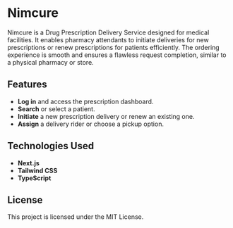 # Nimcure

Nimcure is a Drug Prescription Delivery Service designed for medical facilities. It enables pharmacy attendants to initiate deliveries for new prescriptions or renew prescriptions for patients efficiently. The ordering experience is smooth and ensures a flawless request completion, similar to a physical pharmacy or store.

## Features

- **Log in** and access the prescription dashboard.
- **Search** or select a patient.
- **Initiate** a new prescription delivery or renew an existing one.
- **Assign** a delivery rider or choose a pickup option.

## Technologies Used

- **Next.js**
- **Tailwind CSS**
- **TypeScript**

## License

This project is licensed under the MIT License.
